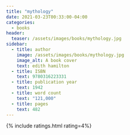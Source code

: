 ```yaml
---
title: "mythology"
date: 2021-03-23T00:33:00-04:00
categories:
  - books
header:
  teaser: /assets/images/books/mythology.jpg
sidebar:
  - title: author
    image: /assets/images/books/mythology.jpg
    image_alt: A book cover
    text: edith hamilton
  - title: ISBN
    text: 9780316223331
  - title: publication year
    text: 1942
  - title: word count
    text: "121,000"
  - title: pages
    text: 482
---
```


{% include ratings.html rating=4%}